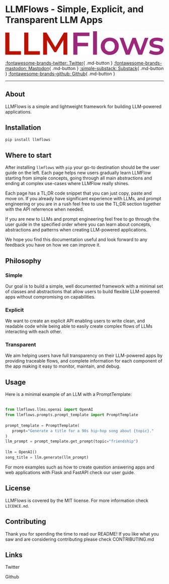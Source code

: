 # LLMFlows - Simple, Explicit, and Transparent LLM Apps
<p align="center">
  <img src="llmflows_last_logo.png" />
</p>

[:fontawesome-brands-twitter: Twitter](LLMs.md){ .md-button } [:fontawesome-brands-mastodon: Mastodon](LLMs.md){ .md-button } [:simple-substack: Substack](LLMs.md){ .md-button } [:fontawesome-brands-github: Github](LLMs.md){ .md-button }
***
## About
LLMFlows is a simple and lightweight framework for building LLM-powered applications.

## Installation
```
pip install llmflows
```

## Where to start

After installing `llmflows` with `pip` your go-to destination should be the user guide on the left. Each page helps new users 
gradually learn LLMFlow starting from simple concepts, going through all main abstractions and ending at complex use-cases
where LLMFlow really shines. 

Each page has a TL;DR code snippet that you can just copy, paste and move on. If you already have significant experience with 
LLMs, and prompt engineering or you are in a rush feel free to use the TL;DR section together with the API referrence when needed.

If you are new to LLMs and prompt engineering feel free to go through the user guide in the specified order where you can learn
about concepts, abstractions and patterns when creating LLM-powered applications. 

We hope you find this documentation useful and look forward to any feedback you have on how we can improve it.


## Philosophy

### Simple
Our goal is to build a simple, well documented framework with a minimal set of classes and abstractions that allow users to build flexible LLM-powered apps without compromising on capabilities.

### Explicit
We want to create an explicit API enabling users to write clean, and readable code while being able to easily create complex flows of LLMs interacting with each other.

### Transparent
We aim helping users have full transparency on their LLM-powered apps by providing traceable flows, and complete information for each component of the app making it easy to monitor, maintain, and debug.

## Usage
Here is a minimal example of an LLM with a PromptTemplate:

```python

from llmflows.llms.openai import OpenAI
from llmflows.prompts.prompt_template import PromptTemplate

prompt_template = PromptTemplate(
   prompt="Generate a title for a 90s hip-hop song about {topic}."
)
llm_prompt = prompt_template.get_prompt(topic="friendship")

llm = OpenAI()
song_title = llm.generate(llm_prompt)

```

For more examples such as how to create question answering apps and web applications with Flask and FastAPI check our user guide.

## License
LLMFlows is covered by the MIT license. For more information check `LICENCE.md`.

## Contributing
Thank you for spending the time to read our README! If you like what you saw and are considering contributing please check CONTRIBUTING.md

## Links
Twitter

Github